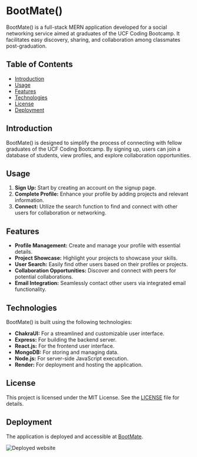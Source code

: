 # BootMate()

BootMate() is a full-stack MERN application developed for a social networking service aimed at graduates of the UCF Coding Bootcamp. It facilitates easy discovery, sharing, and collaboration among classmates post-graduation.

## Table of Contents

- [Introduction](#introduction)
- [Usage](#usage)
- [Features](#features)
- [Technologies](#technologies)
- [License](#license)
- [Deployment](#deployment)

## Introduction

BootMate() is designed to simplify the process of connecting with fellow graduates of the UCF Coding Bootcamp. By signing up, users can join a database of students, view profiles, and explore collaboration opportunities.

## Usage

1. **Sign Up:** Start by creating an account on the signup page.
2. **Complete Profile:** Enhance your profile by adding projects and relevant information.
3. **Connect:** Utilize the search function to find and connect with other users for collaboration or networking.

## Features

- **Profile Management:** Create and manage your profile with essential details.
- **Project Showcase:** Highlight your projects to showcase your skills.
- **User Search:** Easily find other users based on their profiles or projects.
- **Collaboration Opportunities:** Discover and connect with peers for potential collaborations.
- **Email Integration:** Seamlessly contact other users via integrated email functionality.

## Technologies

BootMate() is built using the following technologies:

- **ChakraUI:** For a streamlined and customizable user interface.
- **Express:** For building the backend server.
- **React.js:** For the frontend user interface.
- **MongoDB:** For storing and managing data.
- **Node.js:** For server-side JavaScript execution.
- **Render:** For deployment and hosting the application.

## License

This project is licensed under the MIT License. See the [LICENSE](LICENSE) file for details.

## Deployment

The application is deployed and accessible at [BootMate](https://bootmate.onrender.com).

![Deployed website](<Screenshot 2024-04-09 at 9.40.50 PM (2).jpeg>)
